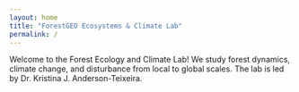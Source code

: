 ```yaml
---
layout: home
title: "ForestGEO Ecosystems & Climate Lab"
permalink: /
---
```


Welcome to the Forest Ecology and Climate Lab! We study forest dynamics, climate change, and disturbance from local to global scales. The lab is led by Dr. Kristina J. Anderson-Teixeira.